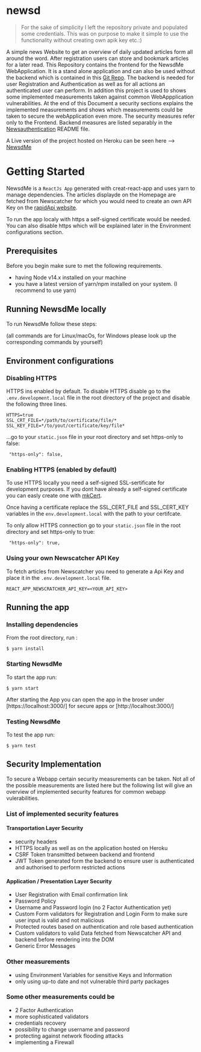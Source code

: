# newsd

> For the sake of simplicity I left the repository private and populated some credentials.
> This was on purpose to make it simple to use the functionality without creating own apik key etc.:)


A simple news Website to get an overview of daily updated articles form all around the word. After registration users can store and bookmark articles for a later read. 
This Repository contains the frontend for the NewsdMe WebApplication. It is a stand alone application and can also be used without the backend which is contained in this [Git Repo](https://github.com/snzew/newsdAuthentication). 
The backend is needed for user Registration and Authentication as well as for all actions an authenticated user can perform.
In addition this project is used to shows some implemented measurements taken against common WebAppplication vulnerabilities. At the end of this Document a security sections explains the implemented measurements and shows which measurements could be taken to secure the webApplication even more. The security measures refer only to the Frontend. Backend measures are listed separably in the [Newsauthentication](https://github.com/snzew/newsdAuthentication) README file.


A Live version of the project hosted on Heroku can be seen here --> [NewsdMe](https://newsdme.herokuapp.com/)  

# Getting Started
NewsdMe is a `ReactJs App` generated with creat-react-app and uses yarn to manage dependencies.
The articles displayde on the Homepage are fetched from Newscatcher for which you would need to create an own API Key on the [rapidApi website](https://rapidapi.com/newscatcher-api-newscatcher-api-default/api/newscatcher).

To run the app localy with https a self-signed certificate would be needed. You can also disable https which will be explained later in the Environment configurations section. 



## Prerequisites

Before you begin make sure to met the following requirements.

* having Node v14.x installed on your machine 
* you have a latest version of yarn/npm installed on your system. (I recommend to use yarn)


## Running NewsdMe locally
To run NewsdMe follow these steps:

(all commands are for Linux/macOs, for Windows please look up the corresponding commands by yourself) 



## Environment configurations

### Disabling HTTPS
HTTPS ins enabled by default. To disable HTTPS disable go to the `.env.development.local` file in the root directory of the project and disable the following three lines.
```
HTTPS=true
SSL_CRT_FILE=*/path/to/certificate/file/*
SSL_KEY_FILE=*/to/yout/certificate/key/file*
```

...go to your `static.json` file in your root directory and set https-only to false:

```
 "https-only": false,
```


### Enabling HTTPS (enabled by default) 
To use HTTPS locally you need a self-signed SSL-sertificate for development purposes. 
If you dont have already a self-signed certificate you can easly create one with [mkCert](https://github.com/FiloSottile/mkcert).

Once having a certificate replace the SSL_CERT_FILE and SSL_CERT_KEY variables in the `env.development.local` with the path to your certifcate.

To only allow HTTPS connection go to your `static.json` file in the root directory and set https-only to true:

```
 "https-only": true,
```



### Using your own Newscatcher API Key 
To fetch articles from Newscatcher you need to generate a Api Key and place it in the `.env.development.local` file.

```
REACT_APP_NEWSCRATCHER_API_KEY=<YOUR_API_KEY>
```



## Running the app

### Installing dependencies

From the root directory, run :

```
$ yarn install
```


### Starting NewsdMe

To start the app run:
```
$ yarn start
```
After starting the App you can open the app in the broser under [https://localhost:3000/] for secure apps or [http://localhost:3000/]

### Testing NewsdMe

To test the app run:
```
$ yarn test
```

## Security Implementation
To secure a Webapp certain security measurements can be taken. Not all of the possible measurements are listed here but the following list will give an overview of implemented security features for common webapp vulerabilities.


### List of implemented security features 

#### Transportation Layer Security 
* security headers
* HTTPS locally as well as on the application hosted on Heroku
* CSRF Token transmitted between backend and frontend 
* JWT Token generated form the backend to ensure user is authenticated and authorised to perform restricted actions

#### Application / Presentation Layer Security 
* User Registration with Email confirmation link
* Password Policy 
* Username and Password login (no 2 Factor Authentication yet) 
* Custom Form validators for Registration and Login Form to make sure user input is valid and not malicious
* Protected routes based on authentication and role based authentication
* Custom validators to valid Data fetched from Newscatcher API and backend before rendering into the DOM 
* Generic Error Messages

### Other measurements 
* using Environment Variables for sensitive Keys and Information
* only using up-to date and not vulnerable third party packages 


### Some other measurements could be  
* 2 Factor Authentication 
* more sophisticated validators
* credentials recovery 
* possibility to change username and password
* protecting against network flooding attacks 
* implementing a Firewall 


